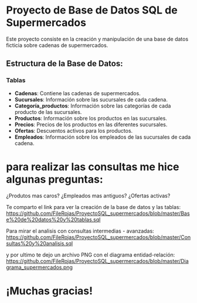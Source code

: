 # Proyecto de Base de Datos SQL de Supermercados

Este proyecto consiste en la creación y manipulación de una base de datos ficticia sobre cadenas de supermercados.

## Estructura de la Base de Datos:

### Tablas
- **Cadenas**: Contiene las cadenas de supermercados.
- **Sucursales**: Información sobre las sucursales de cada cadena.
- **Categoría_productos**: Información sobre las categorías de cada producto de las sucursales.
- **Productos**: Información sobre los productos en las sucursales.
- **Precios**: Precios de los productos en las diferentes sucursales.
- **Ofertas**: Descuentos activos para los productos.
- **Empleados**: Información sobre los empleados de las sucursales de cada cadena.


# para realizar las consultas me hice algunas preguntas:

¿Produtos mas caros? ¿Empleados mas antiguos? ¿Ofertas activas?

Te comparto el link para ver la creación de la base de datos y las tablas: https://github.com/FileRojas/ProyectoSQL_supermercados/blob/master/Base%20de%20datos%20y%20tablas.sql

Para mirar el analisis con consultas intermedias - avanzadas: https://github.com/FileRojas/ProyectoSQL_supermercados/blob/master/Consultas%20y%20analisis.sql

y por ultimo te dejo un archivo PNG con el diagrama entidad-relación: https://github.com/FileRojas/ProyectoSQL_supermercados/blob/master/Diagrama_supermercados.png

# ¡Muchas gracias!
